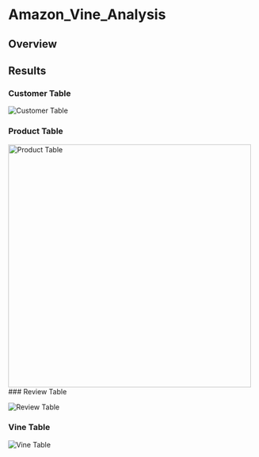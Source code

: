 # Amazon_Vine_Analysis
## Overview
## Results
### Customer Table
![Customer Table](https://user-images.githubusercontent.com/101950175/178329590-07ee5fbc-4dca-4b78-b5f2-d04ad3c0706d.png)
### Product Table
<img width="490" alt="Product Table" src="https://user-images.githubusercontent.com/101950175/178329712-570c9baa-368d-483a-8ce7-28b8e1b3d3f2.png">
### Review Table

![Review Table](https://user-images.githubusercontent.com/101950175/178329666-feb1c2d6-f0cc-42a4-a496-bdc2937887f1.png)

### Vine Table
![Vine Table](https://user-images.githubusercontent.com/101950175/178329684-d8736221-81d8-4295-a49d-a65d4d027c22.png)
